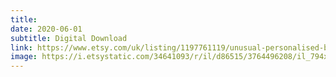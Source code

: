 ```yaml
---
title: 
date: 2020-06-01
subtitle: Digital Download
link: https://www.etsy.com/uk/listing/1197761119/unusual-personalised-bespoke-baby
image: https://i.etsystatic.com/34641093/r/il/d86515/3764496208/il_794xN.3764496208_cuvp.jpg
---
```

